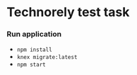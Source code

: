 # Technorely test task

### Run application
* ```npm install```
* ```knex migrate:latest```
* ```npm start```
